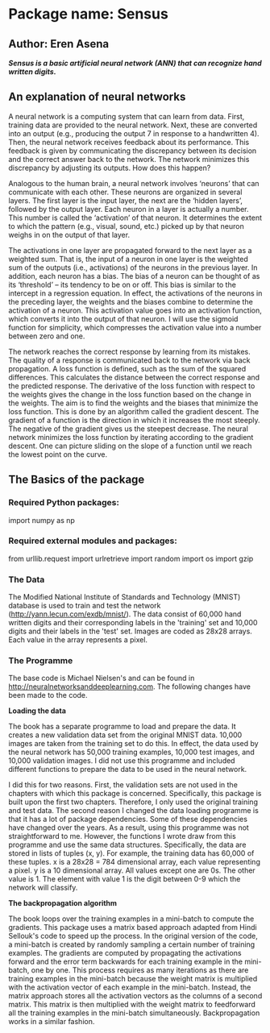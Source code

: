 # Package name: Sensus
## Author: Eren Asena 

***Sensus is a basic artificial neural network (ANN) that can recognize hand written digits.***

## An explanation of neural networks
A neural network is a computing system that can learn from data. First, training data are provided to the neural network. 
Next, these are converted into an output (e.g., producing the output 7 in response to a handwritten 4). Then, the neural 
network receives feedback about its performance. This feedback is given by communicating the discrepancy between its decision 
and the correct answer back to the network. The network minimizes this discrepancy by adjusting its outputs. How does this happen?

Analogous to the human brain, a neural network involves ‘neurons’ that can communicate with each other. These neurons are 
organized in several layers. The first layer is the input layer, the next are the ‘hidden layers’, followed by the output 
layer. Each neuron in a layer is actually a number. This number is called the ‘activation’ of that neuron. It determines the 
extent to which the pattern (e.g., visual, sound, etc.) picked up by that neuron weighs in on the output of that layer.

The activations in one layer are propagated forward to the next layer as a weighted sum. That is, the input of a neuron in one 
layer is the weighted sum of the outputs (i.e., activations) of the neurons in the previous layer. In addition, each neuron has 
a bias. The bias of a neuron can be thought of as its ‘threshold’ – its tendency to be on or off. This bias is similar to the 
intercept in a regression equation. In effect, the activations of the neurons in the preceding layer, the weights and the biases 
combine to determine the activation of a neuron. This activation value goes into an activation function, which converts it into 
the output of that neuron. I will use the sigmoid function for simplicity, which compresses the activation value into a number 
between zero and one.

The network reaches the correct response by learning from its mistakes. The quality of a response is communicated back to the 
network via back propagation. A loss function is defined, such as the sum of the squared differences. This calculates the 
distance between the correct response and the predicted response. The derivative of the loss function with respect to the 
weights gives the change in the loss function based on the change in the weights. The aim is to find the weights and the 
biases that minimize the loss function. This is done by an algorithm called the gradient descent. The gradient of a function 
is the direction in which it increases the most steeply. The negative of the gradient gives us the steepest decrease. The 
neural network minimizes the loss function by iterating according to the gradient descent. One can picture sliding on the 
slope of a function until we reach the lowest point on the curve.

## The Basics of the package 

### Required Python packages:
import numpy as np

### Required external modules and packages: 
from urllib.request import urlretrieve
import random
import os
import gzip

### The Data 

The Modified National Institute of Standards and Technology (MNIST) database is used to train and test the network 
(http://yann.lecun.com/exdb/mnist/). The data consist of 60,000 hand written digits and their corresponding labels in the 
'training' set and 10,000 digits and their labels in the 'test' set. Images are coded as 28x28 arrays. Each value in the 
array represents a pixel. 

### The Programme

The base code is Michael Nielsen's and can be found in http://neuralnetworksanddeeplearning.com. The following changes have 
been made to the code. 

**Loading the data**

The book has a separate programme to load and prepare the data. It creates a new validation data set from the original MNIST 
data. 10,000 images are taken from the training set to do this. In effect, the data used by the neural network has 50,000 
training examples, 10,000 test images, and 10,000 validation images. I did not use this programme and included different 
functions to prepare the data to be used in the neural network. 

I did this for two reasons. First, the validation sets are not used in the chapters with which this package is concerned. 
Specifically, this package is built upon the first two chapters. Therefore, I only used the original training and test data. 
The second reason I changed the data loading programme is that it has a lot of package dependencies. Some of these dependencies 
have changed over the years. As a result, using this programme was not straightforward to me. However, the functions I wrote 
draw from this programme and use the same data structures. Specifically, the data are stored in lists of tuples (x, y). For 
example, the training data has 60,000 of these tuples. x is a 28x28 = 784 dimensional array, each value representing a pixel. 
y is a 10 dimensional array. All values except one are 0s. The other value is 1. The element with value 1 is the digit 
between 0-9 which the network will classify.

**The backpropagation algorithm**

The book loops over the training examples in a mini-batch to compute the gradients. This package uses a matrix based approach adapted from Hindi Sellouk's code to speed up the process. In the original version of the code, a mini-batch is created by randomly sampling a certain number of training examples. The gradients are computed by propagating the activations forward and the error term backwards for each training example in the mini-batch, one by one. This process requires as many iterations as there are training examples in the mini-batch because the weight matrix is multiplied with the activation vector of each example in the mini-batch. 
Instead, the matrix approach stores all the activation vectors as the columns of a second matrix. This matrix is then multiplied with the weight matrix to feedforward all the training examples in the mini-batch simultaneously. Backpropagation works in a similar fashion. 
